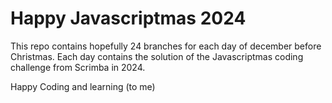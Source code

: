 # Happy Javascriptmas 2024
This repo contains hopefully 24 branches for each day of december before Christmas. 
Each day contains the solution of the Javascriptmas coding challenge from Scrimba in 2024.

Happy Coding and learning (to me)
